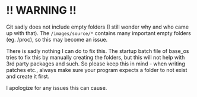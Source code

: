 # !! WARNING !!

Git sadly does not include empty folders (I still wonder why and who came up with that).
The `/images/source/*` contains many important empty folders (eg. /proc), so this may become an issue.

There is sadly nothing I can do to fix this.
The startup batch file of base_os tries to fix this by manually creating the folders, but this will not help with 3rd party packages and such.
So please keep this in mind - when writing patches etc., always make sure your program expects a folder to not exist and create it first.

I apologize for any issues this can cause.